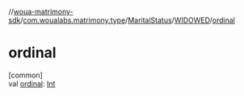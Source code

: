//[woua-matrimony-sdk](../../../../index.md)/[com.woualabs.matrimony.type](../../index.md)/[MaritalStatus](../index.md)/[WIDOWED](index.md)/[ordinal](ordinal.md)

# ordinal

[common]\
val [ordinal](ordinal.md): [Int](https://kotlinlang.org/api/latest/jvm/stdlib/kotlin/-int/index.html)
